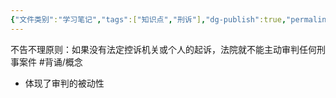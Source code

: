 ```yaml
---
{"文件类别":"学习笔记","tags":["知识点","刑诉"],"dg-publish":true,"permalink":"/学习笔记studyup/刑事诉讼法/不告不理原则/","dgPassFrontmatter":true,"created":"2024-09-12T12:23:03.536+08:00","updated":"2024-12-07T20:00:03.596+08:00"}
---
```


不告不理原则：如果没有法定控诉机关或个人的起诉，法院就不能主动审判任何刑事案件 #背诵/概念 
- 体现了审判的被动性
